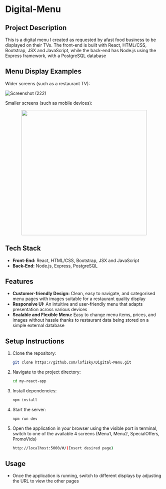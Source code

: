 # Digital-Menu

## Project Description
This is a digital menu I created as requested by afast food business to be displayed on their TVs. The front-end is built with React, HTML/CSS, Bootstrap, JSX and JavaScript, while the back-end has Node.js using the Express framework, with a PostgreSQL database

## Menu Display Examples
Wider screens (such as a restaurant TV):

![Screenshot (222)](https://github.com/user-attachments/assets/5c30ace1-da52-4ca4-9aa3-d8b40ceab437)

Smaller screens (such as mobile devices):

<p align="center">
<img src="https://github.com/user-attachments/assets/25c0b7d0-225c-4545-8c3c-b9aea0ff260b" width="400px">
</p>

## Tech Stack
- **Front-End:** React, HTML/CSS, Bootstrap, JSX and JavaScript
- **Back-End:** Node.js, Express, PostgreSQL

## Features
- **Customer-friendly Design:** Clean, easy to navigate, and categorised menu pages with images suitable for a restaurant quality display
- **Responsive UI:** An intuitive and user-friendly menu that adapts presentation across various devices
- **Scalable and Flexible Menu:** Easy to change menu items, prices, and images without hassle thanks to restaurant data being stored on a simple external database 

## Setup Instructions
1. Clone the repository:

   ```bash
   git clone https://github.com/lofisky/Digital-Menu.git
2. Navigate to the project directory:

   ```bash
   cd my-react-app
2. Install dependencies:

   ```bash
   npm install
3. Start the server:

   ```bash
   npm run dev
4. Open the application in your browser using the visible port in terminal, switch to one of the available 4 screens (Menu1, Menu2, SpecialOffers, PromoVids)
   ```bash
   http://localhost:5000/#/(Insert desired page)

## Usage
- Once the application is running, switch to different displays by adjusting the URL to view the other pages
